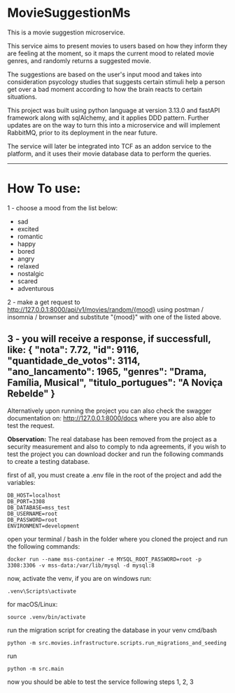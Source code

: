 # MovieSuggestionMs
This is a movie suggestion microservice.

This service aims to present movies to users based on how they inform they are feeling at the moment,
so it maps the current mood to related movie genres, and randomly returns a suggested movie.

The suggestions are based on the user's input mood and takes into consideration psycology studies that suggests certain 
stimuli help a person get over a bad moment according to how the brain reacts to certain situations.

This project was built using python language at version 3.13.0 and fastAPI framework along with sqlAlchemy, and it
applies DDD pattern. 
Further updates are on the way to turn this into a microservice and will implement RabbitMQ, prior to its deployment in
the near future.

The service will later be integrated into TCF as an addon service to the platform, and it uses their movie database
data to perform the queries.

------------------------------------------------------------------------------------------------------------------------

# How To use:
1 - choose a mood from the list below: 

* sad
* excited
* romantic
* happy
* bored
* angry
* relaxed
* nostalgic
* scared
* adventurous

2 - make a get request to http://127.0.0.1:8000/api/v1/movies/random/{mood} using postman / insomnia / brownser and
substitute "{mood}" with one of the listed
above.

3 - you will receive a response, if successfull, like:
{
    "nota": 7.72,
    "id": 9116,
    "quantidade_de_votos": 3114,
    "ano_lancamento": 1965,
    "genres": "Drama, Família, Musical",
    "titulo_portugues": "A Noviça Rebelde"
}
------------------------------------------------------------------------------------------------------------------------

Alternatively upon running the project you can also check the swagger documentation on: http://127.0.0.1:8000/docs where
you are also able to test the request.

**Observation:** The real database has been removed from the project as a security measurement and also to comply to nda
agreements, if you wish to test the project you can download docker and run the following commands to create a testing
database.

first of all, you must create a .env file in the root of the project and add the variables:
````
DB_HOST=localhost
DB_PORT=3308
DB_DATABASE=mss_test
DB_USERNAME=root
DB_PASSWORD=root
ENVIRONMENT=development
````

open your terminal / bash in the folder where you cloned the project and run the following commands:
```
docker run --name mss-container -e MYSQL_ROOT_PASSWORD=root -p 3308:3306 -v mss-data:/var/lib/mysql -d mysql:8
```

now, activate the venv, if you are on windows run:
````
.venv\Scripts\activate

````
for macOS/Linux:
````
source .venv/bin/activate

````

run the migration script for creating the database in your venv cmd/bash
```
python -m src.movies.infrastructure.scripts.run_migrations_and_seeding
```
run 
````
python -m src.main

````
now you should be able to test the service following steps 1, 2, 3

